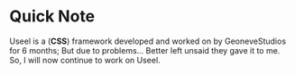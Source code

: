 # Quick Note
Useel is a (**CSS**) framework developed and worked on by GeoneveStudios for 6 months; But due to problems... Better left unsaid they gave it to me. So, I will now continue to work on Useel.
